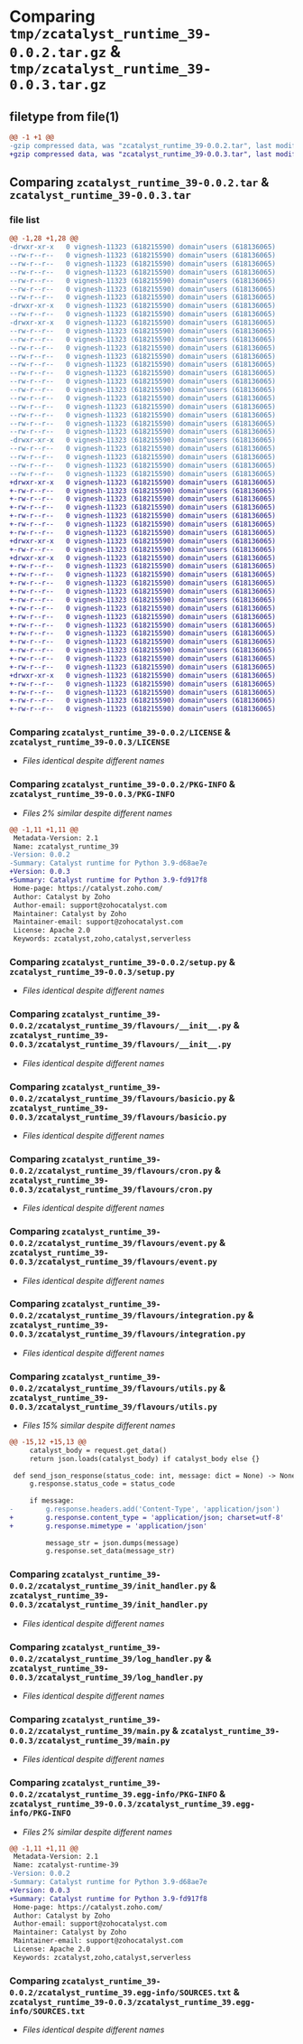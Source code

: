# Comparing `tmp/zcatalyst_runtime_39-0.0.2.tar.gz` & `tmp/zcatalyst_runtime_39-0.0.3.tar.gz`

## filetype from file(1)

```diff
@@ -1 +1 @@
-gzip compressed data, was "zcatalyst_runtime_39-0.0.2.tar", last modified: Wed Mar 15 09:57:25 2023, max compression
+gzip compressed data, was "zcatalyst_runtime_39-0.0.3.tar", last modified: Fri Apr  7 05:23:18 2023, max compression
```

## Comparing `zcatalyst_runtime_39-0.0.2.tar` & `zcatalyst_runtime_39-0.0.3.tar`

### file list

```diff
@@ -1,28 +1,28 @@
-drwxr-xr-x   0 vignesh-11323 (618215590) domain^users (618136065)        0 2023-03-15 09:57:25.140330 zcatalyst_runtime_39-0.0.2/
--rw-r--r--   0 vignesh-11323 (618215590) domain^users (618136065)      639 2023-03-07 13:22:44.000000 zcatalyst_runtime_39-0.0.2/LICENSE
--rw-r--r--   0 vignesh-11323 (618215590) domain^users (618136065)      129 2023-03-07 13:22:44.000000 zcatalyst_runtime_39-0.0.2/MANIFEST.in
--rw-r--r--   0 vignesh-11323 (618215590) domain^users (618136065)      879 2023-03-15 09:57:25.140330 zcatalyst_runtime_39-0.0.2/PKG-INFO
--rw-r--r--   0 vignesh-11323 (618215590) domain^users (618136065)      251 2023-03-07 13:22:44.000000 zcatalyst_runtime_39-0.0.2/README.md
--rw-r--r--   0 vignesh-11323 (618215590) domain^users (618136065)       38 2023-03-15 09:57:25.140330 zcatalyst_runtime_39-0.0.2/setup.cfg
--rw-r--r--   0 vignesh-11323 (618215590) domain^users (618136065)     1392 2023-03-07 13:22:44.000000 zcatalyst_runtime_39-0.0.2/setup.py
-drwxr-xr-x   0 vignesh-11323 (618215590) domain^users (618136065)        0 2023-03-15 09:57:25.140330 zcatalyst_runtime_39-0.0.2/zcatalyst_runtime_39/
--rw-r--r--   0 vignesh-11323 (618215590) domain^users (618136065)        1 2023-03-07 13:22:44.000000 zcatalyst_runtime_39-0.0.2/zcatalyst_runtime_39/__init__.py
-drwxr-xr-x   0 vignesh-11323 (618215590) domain^users (618136065)        0 2023-03-15 09:57:25.140330 zcatalyst_runtime_39-0.0.2/zcatalyst_runtime_39/flavours/
--rw-r--r--   0 vignesh-11323 (618215590) domain^users (618136065)     2494 2023-03-07 13:22:44.000000 zcatalyst_runtime_39-0.0.2/zcatalyst_runtime_39/flavours/__init__.py
--rw-r--r--   0 vignesh-11323 (618215590) domain^users (618136065)      306 2023-03-07 13:22:44.000000 zcatalyst_runtime_39-0.0.2/zcatalyst_runtime_39/flavours/applogic.py
--rw-r--r--   0 vignesh-11323 (618215590) domain^users (618136065)     1899 2023-03-07 13:22:44.000000 zcatalyst_runtime_39-0.0.2/zcatalyst_runtime_39/flavours/basicio.py
--rw-r--r--   0 vignesh-11323 (618215590) domain^users (618136065)     1705 2023-03-07 13:22:44.000000 zcatalyst_runtime_39-0.0.2/zcatalyst_runtime_39/flavours/cron.py
--rw-r--r--   0 vignesh-11323 (618215590) domain^users (618136065)     1926 2023-03-07 13:22:44.000000 zcatalyst_runtime_39-0.0.2/zcatalyst_runtime_39/flavours/event.py
--rw-r--r--   0 vignesh-11323 (618215590) domain^users (618136065)     1075 2023-03-07 13:22:44.000000 zcatalyst_runtime_39-0.0.2/zcatalyst_runtime_39/flavours/integration.py
--rw-r--r--   0 vignesh-11323 (618215590) domain^users (618136065)      744 2023-03-07 13:22:44.000000 zcatalyst_runtime_39-0.0.2/zcatalyst_runtime_39/flavours/utils.py
--rw-r--r--   0 vignesh-11323 (618215590) domain^users (618136065)     1805 2023-03-07 13:22:44.000000 zcatalyst_runtime_39-0.0.2/zcatalyst_runtime_39/init_handler.py
--rw-r--r--   0 vignesh-11323 (618215590) domain^users (618136065)     1829 2023-03-10 07:50:09.000000 zcatalyst_runtime_39-0.0.2/zcatalyst_runtime_39/log_handler.py
--rw-r--r--   0 vignesh-11323 (618215590) domain^users (618136065)     7283 2023-03-15 09:56:42.000000 zcatalyst_runtime_39-0.0.2/zcatalyst_runtime_39/main.py
--rw-r--r--   0 vignesh-11323 (618215590) domain^users (618136065)      271 2023-03-15 09:56:42.000000 zcatalyst_runtime_39-0.0.2/zcatalyst_runtime_39/meta.json
--rw-r--r--   0 vignesh-11323 (618215590) domain^users (618136065)       25 2023-03-15 09:56:42.000000 zcatalyst_runtime_39-0.0.2/zcatalyst_runtime_39/requirements-prod.txt
--rw-r--r--   0 vignesh-11323 (618215590) domain^users (618136065)       10 2023-03-15 09:56:42.000000 zcatalyst_runtime_39-0.0.2/zcatalyst_runtime_39/requirements.txt
-drwxr-xr-x   0 vignesh-11323 (618215590) domain^users (618136065)        0 2023-03-15 09:57:25.140330 zcatalyst_runtime_39-0.0.2/zcatalyst_runtime_39.egg-info/
--rw-r--r--   0 vignesh-11323 (618215590) domain^users (618136065)      879 2023-03-15 09:57:25.000000 zcatalyst_runtime_39-0.0.2/zcatalyst_runtime_39.egg-info/PKG-INFO
--rw-r--r--   0 vignesh-11323 (618215590) domain^users (618136065)      747 2023-03-15 09:57:25.000000 zcatalyst_runtime_39-0.0.2/zcatalyst_runtime_39.egg-info/SOURCES.txt
--rw-r--r--   0 vignesh-11323 (618215590) domain^users (618136065)        1 2023-03-15 09:57:25.000000 zcatalyst_runtime_39-0.0.2/zcatalyst_runtime_39.egg-info/dependency_links.txt
--rw-r--r--   0 vignesh-11323 (618215590) domain^users (618136065)       21 2023-03-15 09:57:25.000000 zcatalyst_runtime_39-0.0.2/zcatalyst_runtime_39.egg-info/top_level.txt
+drwxr-xr-x   0 vignesh-11323 (618215590) domain^users (618136065)        0 2023-04-07 05:23:18.072115 zcatalyst_runtime_39-0.0.3/
+-rw-r--r--   0 vignesh-11323 (618215590) domain^users (618136065)      639 2023-03-07 13:22:44.000000 zcatalyst_runtime_39-0.0.3/LICENSE
+-rw-r--r--   0 vignesh-11323 (618215590) domain^users (618136065)      129 2023-03-07 13:22:44.000000 zcatalyst_runtime_39-0.0.3/MANIFEST.in
+-rw-r--r--   0 vignesh-11323 (618215590) domain^users (618136065)      879 2023-04-07 05:23:18.072115 zcatalyst_runtime_39-0.0.3/PKG-INFO
+-rw-r--r--   0 vignesh-11323 (618215590) domain^users (618136065)      251 2023-03-07 13:22:44.000000 zcatalyst_runtime_39-0.0.3/README.md
+-rw-r--r--   0 vignesh-11323 (618215590) domain^users (618136065)       38 2023-04-07 05:23:18.072115 zcatalyst_runtime_39-0.0.3/setup.cfg
+-rw-r--r--   0 vignesh-11323 (618215590) domain^users (618136065)     1392 2023-03-07 13:22:44.000000 zcatalyst_runtime_39-0.0.3/setup.py
+drwxr-xr-x   0 vignesh-11323 (618215590) domain^users (618136065)        0 2023-04-07 05:23:18.072115 zcatalyst_runtime_39-0.0.3/zcatalyst_runtime_39/
+-rw-r--r--   0 vignesh-11323 (618215590) domain^users (618136065)        1 2023-03-07 13:22:44.000000 zcatalyst_runtime_39-0.0.3/zcatalyst_runtime_39/__init__.py
+drwxr-xr-x   0 vignesh-11323 (618215590) domain^users (618136065)        0 2023-04-07 05:23:18.072115 zcatalyst_runtime_39-0.0.3/zcatalyst_runtime_39/flavours/
+-rw-r--r--   0 vignesh-11323 (618215590) domain^users (618136065)     2494 2023-03-07 13:22:44.000000 zcatalyst_runtime_39-0.0.3/zcatalyst_runtime_39/flavours/__init__.py
+-rw-r--r--   0 vignesh-11323 (618215590) domain^users (618136065)      306 2023-03-07 13:22:44.000000 zcatalyst_runtime_39-0.0.3/zcatalyst_runtime_39/flavours/applogic.py
+-rw-r--r--   0 vignesh-11323 (618215590) domain^users (618136065)     1899 2023-03-07 13:22:44.000000 zcatalyst_runtime_39-0.0.3/zcatalyst_runtime_39/flavours/basicio.py
+-rw-r--r--   0 vignesh-11323 (618215590) domain^users (618136065)     1705 2023-03-07 13:22:44.000000 zcatalyst_runtime_39-0.0.3/zcatalyst_runtime_39/flavours/cron.py
+-rw-r--r--   0 vignesh-11323 (618215590) domain^users (618136065)     1926 2023-03-07 13:22:44.000000 zcatalyst_runtime_39-0.0.3/zcatalyst_runtime_39/flavours/event.py
+-rw-r--r--   0 vignesh-11323 (618215590) domain^users (618136065)     1075 2023-03-07 13:22:44.000000 zcatalyst_runtime_39-0.0.3/zcatalyst_runtime_39/flavours/integration.py
+-rw-r--r--   0 vignesh-11323 (618215590) domain^users (618136065)      794 2023-04-07 05:22:03.000000 zcatalyst_runtime_39-0.0.3/zcatalyst_runtime_39/flavours/utils.py
+-rw-r--r--   0 vignesh-11323 (618215590) domain^users (618136065)     1805 2023-04-06 05:53:57.000000 zcatalyst_runtime_39-0.0.3/zcatalyst_runtime_39/init_handler.py
+-rw-r--r--   0 vignesh-11323 (618215590) domain^users (618136065)     1829 2023-03-10 07:50:09.000000 zcatalyst_runtime_39-0.0.3/zcatalyst_runtime_39/log_handler.py
+-rw-r--r--   0 vignesh-11323 (618215590) domain^users (618136065)     7283 2023-03-15 09:56:42.000000 zcatalyst_runtime_39-0.0.3/zcatalyst_runtime_39/main.py
+-rw-r--r--   0 vignesh-11323 (618215590) domain^users (618136065)      271 2023-04-07 05:22:03.000000 zcatalyst_runtime_39-0.0.3/zcatalyst_runtime_39/meta.json
+-rw-r--r--   0 vignesh-11323 (618215590) domain^users (618136065)       25 2023-03-15 09:56:42.000000 zcatalyst_runtime_39-0.0.3/zcatalyst_runtime_39/requirements-prod.txt
+-rw-r--r--   0 vignesh-11323 (618215590) domain^users (618136065)       10 2023-03-15 09:56:42.000000 zcatalyst_runtime_39-0.0.3/zcatalyst_runtime_39/requirements.txt
+drwxr-xr-x   0 vignesh-11323 (618215590) domain^users (618136065)        0 2023-04-07 05:23:18.072115 zcatalyst_runtime_39-0.0.3/zcatalyst_runtime_39.egg-info/
+-rw-r--r--   0 vignesh-11323 (618215590) domain^users (618136065)      879 2023-04-07 05:23:18.000000 zcatalyst_runtime_39-0.0.3/zcatalyst_runtime_39.egg-info/PKG-INFO
+-rw-r--r--   0 vignesh-11323 (618215590) domain^users (618136065)      747 2023-04-07 05:23:18.000000 zcatalyst_runtime_39-0.0.3/zcatalyst_runtime_39.egg-info/SOURCES.txt
+-rw-r--r--   0 vignesh-11323 (618215590) domain^users (618136065)        1 2023-04-07 05:23:18.000000 zcatalyst_runtime_39-0.0.3/zcatalyst_runtime_39.egg-info/dependency_links.txt
+-rw-r--r--   0 vignesh-11323 (618215590) domain^users (618136065)       21 2023-04-07 05:23:18.000000 zcatalyst_runtime_39-0.0.3/zcatalyst_runtime_39.egg-info/top_level.txt
```

### Comparing `zcatalyst_runtime_39-0.0.2/LICENSE` & `zcatalyst_runtime_39-0.0.3/LICENSE`

 * *Files identical despite different names*

### Comparing `zcatalyst_runtime_39-0.0.2/PKG-INFO` & `zcatalyst_runtime_39-0.0.3/PKG-INFO`

 * *Files 2% similar despite different names*

```diff
@@ -1,11 +1,11 @@
 Metadata-Version: 2.1
 Name: zcatalyst_runtime_39
-Version: 0.0.2
-Summary: Catalyst runtime for Python 3.9-d68ae7e
+Version: 0.0.3
+Summary: Catalyst runtime for Python 3.9-fd917f8
 Home-page: https://catalyst.zoho.com/
 Author: Catalyst by Zoho
 Author-email: support@zohocatalyst.com
 Maintainer: Catalyst by Zoho
 Maintainer-email: support@zohocatalyst.com
 License: Apache 2.0
 Keywords: zcatalyst,zoho,catalyst,serverless
```

### Comparing `zcatalyst_runtime_39-0.0.2/setup.py` & `zcatalyst_runtime_39-0.0.3/setup.py`

 * *Files identical despite different names*

### Comparing `zcatalyst_runtime_39-0.0.2/zcatalyst_runtime_39/flavours/__init__.py` & `zcatalyst_runtime_39-0.0.3/zcatalyst_runtime_39/flavours/__init__.py`

 * *Files identical despite different names*

### Comparing `zcatalyst_runtime_39-0.0.2/zcatalyst_runtime_39/flavours/basicio.py` & `zcatalyst_runtime_39-0.0.3/zcatalyst_runtime_39/flavours/basicio.py`

 * *Files identical despite different names*

### Comparing `zcatalyst_runtime_39-0.0.2/zcatalyst_runtime_39/flavours/cron.py` & `zcatalyst_runtime_39-0.0.3/zcatalyst_runtime_39/flavours/cron.py`

 * *Files identical despite different names*

### Comparing `zcatalyst_runtime_39-0.0.2/zcatalyst_runtime_39/flavours/event.py` & `zcatalyst_runtime_39-0.0.3/zcatalyst_runtime_39/flavours/event.py`

 * *Files identical despite different names*

### Comparing `zcatalyst_runtime_39-0.0.2/zcatalyst_runtime_39/flavours/integration.py` & `zcatalyst_runtime_39-0.0.3/zcatalyst_runtime_39/flavours/integration.py`

 * *Files identical despite different names*

### Comparing `zcatalyst_runtime_39-0.0.2/zcatalyst_runtime_39/flavours/utils.py` & `zcatalyst_runtime_39-0.0.3/zcatalyst_runtime_39/flavours/utils.py`

 * *Files 15% similar despite different names*

```diff
@@ -15,12 +15,13 @@
     catalyst_body = request.get_data()
     return json.loads(catalyst_body) if catalyst_body else {}
 
 def send_json_response(status_code: int, message: dict = None) -> None:
     g.response.status_code = status_code
 
     if message:
-        g.response.headers.add('Content-Type', 'application/json')
+        g.response.content_type = 'application/json; charset=utf-8'
+        g.response.mimetype = 'application/json'
 
         message_str = json.dumps(message)
         g.response.set_data(message_str)
```

### Comparing `zcatalyst_runtime_39-0.0.2/zcatalyst_runtime_39/init_handler.py` & `zcatalyst_runtime_39-0.0.3/zcatalyst_runtime_39/init_handler.py`

 * *Files identical despite different names*

### Comparing `zcatalyst_runtime_39-0.0.2/zcatalyst_runtime_39/log_handler.py` & `zcatalyst_runtime_39-0.0.3/zcatalyst_runtime_39/log_handler.py`

 * *Files identical despite different names*

### Comparing `zcatalyst_runtime_39-0.0.2/zcatalyst_runtime_39/main.py` & `zcatalyst_runtime_39-0.0.3/zcatalyst_runtime_39/main.py`

 * *Files identical despite different names*

### Comparing `zcatalyst_runtime_39-0.0.2/zcatalyst_runtime_39.egg-info/PKG-INFO` & `zcatalyst_runtime_39-0.0.3/zcatalyst_runtime_39.egg-info/PKG-INFO`

 * *Files 2% similar despite different names*

```diff
@@ -1,11 +1,11 @@
 Metadata-Version: 2.1
 Name: zcatalyst-runtime-39
-Version: 0.0.2
-Summary: Catalyst runtime for Python 3.9-d68ae7e
+Version: 0.0.3
+Summary: Catalyst runtime for Python 3.9-fd917f8
 Home-page: https://catalyst.zoho.com/
 Author: Catalyst by Zoho
 Author-email: support@zohocatalyst.com
 Maintainer: Catalyst by Zoho
 Maintainer-email: support@zohocatalyst.com
 License: Apache 2.0
 Keywords: zcatalyst,zoho,catalyst,serverless
```

### Comparing `zcatalyst_runtime_39-0.0.2/zcatalyst_runtime_39.egg-info/SOURCES.txt` & `zcatalyst_runtime_39-0.0.3/zcatalyst_runtime_39.egg-info/SOURCES.txt`

 * *Files identical despite different names*

